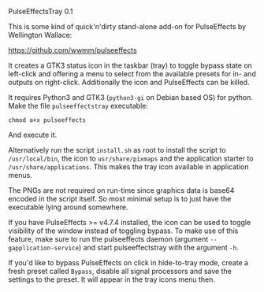 PulseEffectsTray 0.1

This is some kind of quick'n'dirty stand-alone add-on for PulseEffects by Wellington Wallace:

https://github.com/wwmm/pulseeffects

It creates a GTK3 status icon in the taskbar (tray) to toggle bypass state on left-click and offering a menu to select from the available presets for in- and outputs on right-click.
Additionally the icon and PulseEffects can be killed.

It requires Python3 and GTK3 (`python3-gi` on Debian based OS) for python. Make the file `pulseeffectstray` executable:

```
chmod a+x pulseeffects
```

And execute it.

Alternatively run the script `install.sh` as root to install the script to `/usr/local/bin`, the icon to `usr/share/pixmaps` and the application starter to `/usr/share/applications`. This makes the tray icon available in application menus.

The PNGs are not required on run-time since graphics data is base64 encoded in the script itself. So most minimal setup is to just have the executable lying around somewhere.

If you have PulseEffects >= v4.7.4 installed, the icon can be used to toggle visibility of the window instead of toggling bypass. To make use of this feature, make sure to run the pulseeffects daemon (argument `--gapplication-service`) and start pulseeffectstray with the argument `-h`.

If you'd like to bypass PulseEffects on click in hide-to-tray mode, create a fresh preset called `Bypass`, disable all signal processors and save the settings to the preset. It will appear in the tray icons menu then.
